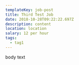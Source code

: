 ```yaml
---
templateKey: job-post
title: Third Test Job
date: 2018-10-28T09:22:22.697Z
description: content
location: location
salary: 12 per hour
tags:
  - tag1
---
```

body text
